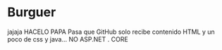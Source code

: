 # Burguer
jajaja
HACELO PAPA
Pasa que GitHub solo recibe contenido HTML y un poco de css y java...
NO ASP.NET . CORE 
